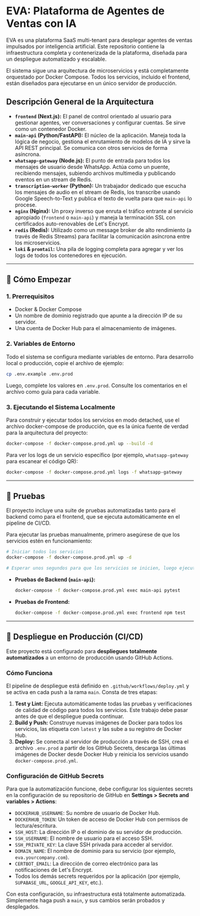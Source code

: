# EVA: Plataforma de Agentes de Ventas con IA

EVA es una plataforma SaaS multi-tenant para desplegar agentes de ventas impulsados por inteligencia artificial. Este repositorio contiene la infraestructura completa y contenerizada de la plataforma, diseñada para un despliegue automatizado y escalable.

El sistema sigue una arquitectura de microservicios y está completamente orquestado por Docker Compose. Todos los servicios, incluido el frontend, están diseñados para ejecutarse en un único servidor de producción.

## Descripción General de la Arquitectura

-   **`frontend` (Next.js):** El panel de control orientado al usuario para gestionar agentes, ver conversaciones y configurar cuentas. Se sirve como un contenedor Docker.
-   **`main-api` (Python/FastAPI):** El núcleo de la aplicación. Maneja toda la lógica de negocio, gestiona el enrutamiento de modelos de IA y sirve la API REST principal. Se comunica con otros servicios de forma asíncrona.
-   **`whatsapp-gateway` (Node.js):** El punto de entrada para todos los mensajes de usuario desde WhatsApp. Actúa como un puente, recibiendo mensajes, subiendo archivos multimedia y publicando eventos en un stream de Redis.
-   **`transcription-worker` (Python):** Un trabajador dedicado que escucha los mensajes de audio en el stream de Redis, los transcribe usando Google Speech-to-Text y publica el texto de vuelta para que `main-api` lo procese.
-   **`nginx` (Nginx):** Un proxy inverso que enruta el tráfico entrante al servicio apropiado (`frontend` o `main-api`) y maneja la terminación SSL con certificados auto-renovables de Let's Encrypt.
-   **`redis` (Redis):** Utilizado como un message broker de alto rendimiento (a través de Redis Streams) para facilitar la comunicación asíncrona entre los microservicios.
-   **`loki` & `promtail`:** Una pila de logging completa para agregar y ver los logs de todos los contenedores en ejecución.

---

## 🚀 Cómo Empezar

### 1. Prerrequisitos

-   Docker & Docker Compose
-   Un nombre de dominio registrado que apunte a la dirección IP de su servidor.
-   Una cuenta de Docker Hub para el almacenamiento de imágenes.

### 2. Variables de Entorno

Todo el sistema se configura mediante variables de entorno. Para desarrollo local o producción, copie el archivo de ejemplo:

```bash
cp .env.example .env.prod
```

Luego, complete los valores en `.env.prod`. Consulte los comentarios en el archivo como guía para cada variable.

### 3. Ejecutando el Sistema Localmente

Para construir y ejecutar todos los servicios en modo detached, use el archivo docker-compose de producción, que es la única fuente de verdad para la arquitectura del proyecto:

```bash
docker-compose -f docker-compose.prod.yml up --build -d
```

Para ver los logs de un servicio específico (por ejemplo, `whatsapp-gateway` para escanear el código QR):

```bash
docker-compose -f docker-compose.prod.yml logs -f whatsapp-gateway
```

---

## 🧪 Pruebas

El proyecto incluye una suite de pruebas automatizadas tanto para el backend como para el frontend, que se ejecuta automáticamente en el pipeline de CI/CD.

Para ejecutar las pruebas manualmente, primero asegúrese de que los servicios estén en funcionamiento:

```bash
# Iniciar todos los servicios
docker-compose -f docker-compose.prod.yml up -d

# Esperar unos segundos para que los servicios se inicien, luego ejecutar las pruebas
```

-   **Pruebas de Backend (`main-api`):**
    ```bash
    docker-compose -f docker-compose.prod.yml exec main-api pytest
    ```

-   **Pruebas de Frontend:**
    ```bash
    docker-compose -f docker-compose.prod.yml exec frontend npm test
    ```

---

## 🚀 Despliegue en Producción (CI/CD)

Este proyecto está configurado para **despliegues totalmente automatizados** a un entorno de producción usando GitHub Actions.

### Cómo Funciona

El pipeline de despliegue está definido en `.github/workflows/deploy.yml` y se activa en cada push a la rama `main`. Consta de tres etapas:

1.  **Test y Lint:** Ejecuta automáticamente todas las pruebas y verificaciones de calidad de código para todos los servicios. Este trabajo debe pasar antes de que el despliegue pueda continuar.
2.  **Build y Push:** Construye nuevas imágenes de Docker para todos los servicios, las etiqueta con `latest` y las sube a su registro de Docker Hub.
3.  **Deploy:** Se conecta al servidor de producción a través de SSH, crea el archivo `.env.prod` a partir de los GitHub Secrets, descarga las últimas imágenes de Docker desde Docker Hub y reinicia los servicios usando `docker-compose.prod.yml`.

### Configuración de GitHub Secrets

Para que la automatización funcione, debe configurar los siguientes secrets en la configuración de su repositorio de GitHub en **Settings > Secrets and variables > Actions**:

-   `DOCKERHUB_USERNAME`: Su nombre de usuario de Docker Hub.
-   `DOCKERHUB_TOKEN`: Un token de acceso de Docker Hub con permisos de lectura/escritura.
-   `SSH_HOST`: La dirección IP o el dominio de su servidor de producción.
-   `SSH_USERNAME`: El nombre de usuario para el acceso SSH.
-   `SSH_PRIVATE_KEY`: La clave SSH privada para acceder al servidor.
-   `DOMAIN_NAME`: El nombre de dominio para su servicio (por ejemplo, `eva.yourcompany.com`).
-   `CERTBOT_EMAIL`: La dirección de correo electrónico para las notificaciones de Let's Encrypt.
-   Todos los demás secrets requeridos por la aplicación (por ejemplo, `SUPABASE_URL`, `GOOGLE_API_KEY`, etc.).

Con esta configuración, su infraestructura está totalmente automatizada. Simplemente haga push a `main`, y sus cambios serán probados y desplegados.
